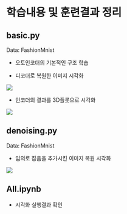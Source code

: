 # 학습내용 및 훈련결과 정리

## basic.py

Data: FashionMnist

* 오토인코더의 기본적인 구조 학습

* 디코더로 복원한 이미지 시각화
<img src = 'https://user-images.githubusercontent.com/47301926/72290522-c36b4880-3690-11ea-9859-5ae60bccca36.png'>

* 인코더의 결과를 3D플롯으로 시각화
<img src = 'https://user-images.githubusercontent.com/47301926/72290520-c2d2b200-3690-11ea-94f0-ba6b16f3155f.png'>

## denoising.py

Data: FashionMnist

* 임의로 잡음을 추가시킨 이미지 복원 시각화
<img src = 'https://user-images.githubusercontent.com/47301926/72290521-c2d2b200-3690-11ea-90e5-e08712c30dd2.png'>

## All.ipynb

* 시각화 실행결과 확인